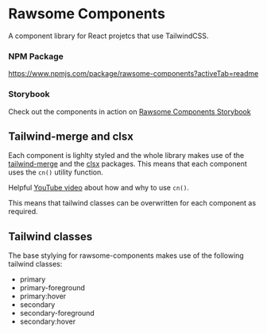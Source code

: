 # Rawsome Components

A component library for React projetcs that use TailwindCSS.

### NPM Package
https://www.npmjs.com/package/rawsome-components?activeTab=readme

### Storybook

Check out the components in action on [Rawsome Components Storybook](https://rawsome-components.vercel.app/?path=/docs/introduction--docs)

## Tailwind-merge and clsx

Each component is lighlty styled and the whole library makes use of the [tailwind-merge](https://www.npmjs.com/package/tailwind-merge) and the [clsx](https://www.npmjs.com/package/clsx) packages. This means that each component uses the `cn()` utility function.

Helpful [YouTube video](https://www.youtube.com/watch?v=re2JFITR7TI) about how and why to use `cn()`.

This means that tailwind classes can be overwritten for each component as required.

## Tailwind classes

The base stylying for rawsome-components makes use of the following tailwind classes:
- primary
- primary-foreground
- primary:hover
- secondary
- secondary-foreground
- secondary:hover


